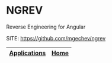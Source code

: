 # NGREV
 
 Reverse Engineering for Angular
 
 SITE: https://github.com/mgechev/ngrev

 | [Applications](https://portable-linux-apps.github.io/apps.html) | [Home](https://portable-linux-apps.github.io)
 | --- | --- |
